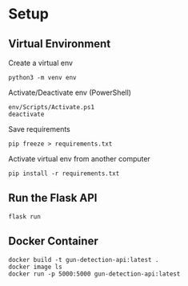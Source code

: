 
# Setup

## Virtual Environment
Create a virtual env
```
python3 -m venv env
```

Activate/Deactivate env (PowerShell)
```
env/Scripts/Activate.ps1
deactivate
```

Save requirements
```
pip freeze > requirements.txt
```

Activate virtual env from another computer
```
pip install -r requirements.txt
```

## Run the Flask API
````
flask run
````

## Docker Container
```
docker build -t gun-detection-api:latest .
docker image ls
docker run -p 5000:5000 gun-detection-api:latest
```
